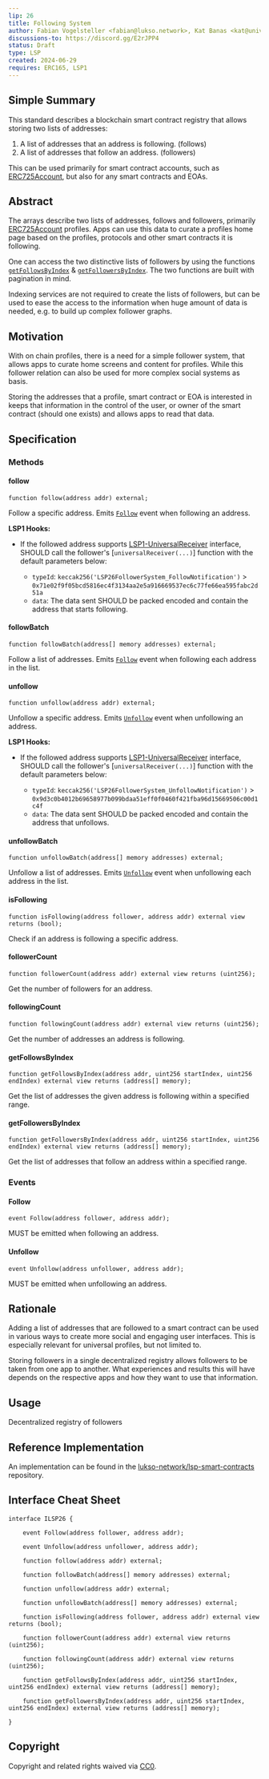```yaml
---
lip: 26
title: Following System
author: Fabian Vogelsteller <fabian@lukso.network>, Kat Banas <kat@universaleverything.io>
discussions-to: https://discord.gg/E2rJPP4
status: Draft
type: LSP
created: 2024-06-29
requires: ERC165, LSP1
---
```


## Simple Summary

This standard describes a blockchain smart contract registry that allows storing two lists of addresses:

1. A list of addresses that an address is following. (follows)
2. A list of addresses that follow an address. (followers)

This can be used primarily for smart contract accounts, such as [ERC725Account](./LSP-0-ERC725Account.md), but also for any smart contracts and EOAs.

## Abstract

The arrays describe two lists of addresses, follows and followers, primarily [ERC725Account](./LSP-0-ERC725Account.md) profiles. Apps can use this data to curate a profiles home page based on the profiles, protocols and other smart contracts it is following.

One can access the two distinctive lists of followers by using the functions [`getFollowsByIndex`](#getFollowsByIndex) & [`getFollowersByIndex`](#getFollowersByIndex). The two functions are built with pagination in mind.

Indexing services are not required to create the lists of followers, but can be used to ease the access to the information when huge amount of data is needed, e.g. to build up complex follower graphs.

## Motivation

With on chain profiles, there is a need for a simple follower system, that allows apps to curate home screens and content for profiles. While this follower relation can also be used for more complex social systems as basis.

Storing the addresses that a profile, smart contract or EOA is interested in keeps that information in the control of the user, or owner of the smart contract (should one exists) and allows apps to read that data.

## Specification

### Methods

#### follow

```solidity
function follow(address addr) external;
```

Follow a specific address.
Emits [`Follow`](#follow-1) event when following an address.

**LSP1 Hooks:**

- If the followed address supports [LSP1-UniversalReceiver] interface, SHOULD call the follower's [`universalReceiver(...)`] function with the default parameters below:

  - `typeId`: `keccak256('LSP26FollowerSystem_FollowNotification')` > `0x71e02f9f05bcd5816ec4f3134aa2e5a916669537ec6c77fe66ea595fabc2d51a`
  - `data`: The data sent SHOULD be packed encoded and contain the address that starts following.

#### followBatch

```solidity
function followBatch(address[] memory addresses) external;
```

Follow a list of addresses.
Emits [`Follow`](#follow-1) event when following each address in the list.

#### unfollow

```solidity
function unfollow(address addr) external;
```

Unfollow a specific address.
Emits [`Unfollow`](#Unfollow-1) event when unfollowing an address.

**LSP1 Hooks:**

- If the followed address supports [LSP1-UniversalReceiver] interface, SHOULD call the follower's [`universalReceiver(...)`] function with the default parameters below:

  - `typeId`: `keccak256('LSP26FollowerSystem_UnfollowNotification')` > `0x9d3c0b4012b69658977b099bdaa51eff0f0460f421fba96d15669506c00d1c4f`
  - `data`: The data sent SHOULD be packed encoded and contain the address that unfollows.

#### unfollowBatch

```solidity
function unfollowBatch(address[] memory addresses) external;
```

Unfollow a list of addresses.
Emits [`Unfollow`](#Unfollow-1) event when unfollowing each address in the list.

#### isFollowing

```solidity
function isFollowing(address follower, address addr) external view returns (bool);
```

Check if an address is following a specific address.

#### followerCount

```solidity
function followerCount(address addr) external view returns (uint256);
```

Get the number of followers for an address.

#### followingCount

```solidity
function followingCount(address addr) external view returns (uint256);
```

Get the number of addresses an address is following.

#### getFollowsByIndex

```solidity
function getFollowsByIndex(address addr, uint256 startIndex, uint256 endIndex) external view returns (address[] memory);
```

Get the list of addresses the given address is following within a specified range.

#### getFollowersByIndex

```solidity
function getFollowersByIndex(address addr, uint256 startIndex, uint256 endIndex) external view returns (address[] memory);
```

Get the list of addresses that follow an address within a specified range.

### Events

#### Follow

```solidity
event Follow(address follower, address addr);
```

MUST be emitted when following an address.

#### Unfollow

```solidity
event Unfollow(address unfollower, address addr);
```

MUST be emitted when unfollowing an address.

## Rationale

Adding a list of addresses that are followed to a smart contract can be used in various ways to create more social and engaging user interfaces. This is especially relevant for universal profiles, but not limited to.

Storing followers in a single decentralized registry allows followers to be taken from one app to another. What experiences and results this will have depends on the respective apps and how they want to use that information.

## Usage

Decentralized registry of followers

## Reference Implementation

An implementation can be found in the [lukso-network/lsp-smart-contracts] repository.

## Interface Cheat Sheet

```solidity
interface ILSP26 {

    event Follow(address follower, address addr);

    event Unfollow(address unfollower, address addr);

    function follow(address addr) external;

    function followBatch(address[] memory addresses) external;

    function unfollow(address addr) external;

    function unfollowBatch(address[] memory addresses) external;

    function isFollowing(address follower, address addr) external view returns (bool);

    function followerCount(address addr) external view returns (uint256);

    function followingCount(address addr) external view returns (uint256);

    function getFollowsByIndex(address addr, uint256 startIndex, uint256 endIndex) external view returns (address[] memory);

    function getFollowersByIndex(address addr, uint256 startIndex, uint256 endIndex) external view returns (address[] memory);

}
```

## Copyright

Copyright and related rights waived via [CC0](https://creativecommons.org/publicdomain/zero/1.0/).

[LSP1-UniversalReceiver]: ./LSP-1-UniversalReceiver.md
[lukso-network/lsp-smart-contracts]: https://github.com/lukso-network/lsp-smart-contracts/tree/develop/packages/lsp26-contracts/contracts/LSP26FollowingSystem.sol
